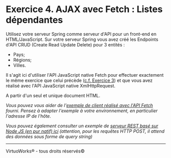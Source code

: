 # Exercice 4. AJAX avec Fetch : Listes dépendantes

Utilisez votre serveur Spring comme serveur d'API pour un front-end en HTML/JavaScript. Sur votre serveur Spring vous avez créé les Endpoints d'API CRUD (Create Read Update Delete) pour 3 entités :
* Pays;
* Régions;
* Villes.

Il s'agit ici d'utiliser l'API JavaScript native Fetch pour effectuer exactement le même exercice que celui précède ([c.f. Exercice 3](./exercice-3.md)) et que vous avez réalisé avec l'API JavaScript native XmlHttpRequest.

A partir d'un seul et unique document HTML.

*Vous pouvez vous aider de l'[exemple de client réalisé avec l'API Fetch](../exemples/clients/fetch.html) fourni. Pensez à adapter l'exemple à votre environnement, en particulier l'adresse IP de l'hôte.*

*Vous pouvez également consulter un exemple de [serveur REST basé sur Node JS (en pur natif) ici](../exemples/serveur/vanilla-rest-server-1.js) (attention, pour les requêtes HTTP POST, il attend des données sous forme de query string)*

---

VirtuoWorks® - tous droits réservés©